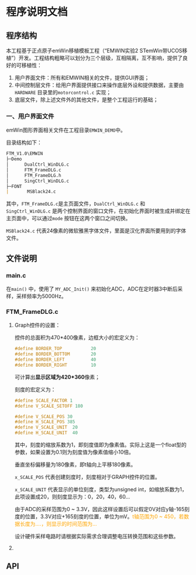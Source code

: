 # 程序说明文档

## 程序结构

本工程基于正点原子emWin移植模板工程（“EMWIN实验2 STemWin带UCOS移植”）开发。工程结构粗略可以划分为三个层级，互相隔离，互不影响，提供了良好的可移植性：

1. 用户界面文件：所有和EMWIN相关的文件，提供GUI界面；
2. 中间控制层文件：给用户界面提供接口来操作底层外设和提供数据，主要由`HARDWARE` 目录里的`motorcontrol.c` 实现；
3. 底层文件，除上述文件外的其他文件，是整个工程运行的基础；

### 一、用户界面文件

emWin图形界面相关文件在工程目录`EMWIN_DEMO`中。

目录结构如下：

```markdown
FTM_V1.0\EMWIN
├─Demo
│      DualCtrl_WinDLG.c
│      FTM_FrameDLG.c
│      FTM_FrameDLG.h
│      SingCtrl_WinDLG.c
├─FONT
|		MSBlack24.c
```

其中，`FTM_FrameDLG.c`是主页面文件，`DualCtrl_WinDLG.c` 和 `SingCtrl_WinDLG.c` 是两个控制界面的窗口文件，在初始化界面时被生成并绑定在主页面中，可以通过`mode` 按钮在这两个窗口之间切换。

`MSBlack24.c` 代表24像素的微软雅黑字体文件，里面是汉化界面所要用到的字体文件。

## 文件说明

### main.c

在`main()` 中，使用了 `MY_ADC_Init()`  来初始化ADC，ADC在定时器3中断后采样，采样频率为5000Hz。

### FTM_FrameDLG.c

1. Graph控件的设置：

   控件的总面积为470*400像素，边框大小的宏定义为：

   ```c
   #define BORDER_TOP        	20
   #define BORDER_BOTTOM     	20
   #define BORDER_LEFT       	40
   #define BORDER_RIGHT      	10
   ```

   可计算出**显示区域为420*360**像素；

   

   刻度的宏定义为：

   ```c
   #define SCALE_FACTOR 1
   #define V_SCALE_SETOFF 180
   
   #define V_SCALE_POS 30
   #define H_SCALE_POS 385
   #define V_SCALE_UNIT  20
   #define H_SCALE_UNIT  40
   ```

   其中，刻度的缩放系数为1，即刻度值即为像素值。实际上这是一个float型的参数，如果设置为0.1则为刻度值为像素值缩小10倍。

   垂直坐标偏移量为180像素，即t轴向上平移180像素。

   `x_SCALE_POS` 代表创建刻度时，刻度相对于GRAPH控件的位置。

   `x_SCALE_UNIT` 代表显示的单位刻度，类型为unsigned int，如缩放系数为1，此项设置成20，则刻度显示为：0，20，40，60...

   由于ADC的采样范围为0 ~ 3.3V，因此这样设置后可以假定0V对应y轴-165刻度的位置，3.3V对应+165刻度的位置，单位为mV。<span style="color:orange">t轴范围为0 ~ 450，若数据长度为....，则显示的时间范围为...</span>

   设计硬件采样电路时请根据实际需求合理调整电压转换范围和这些参数。

   

2. 

## API

